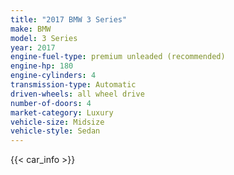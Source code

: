 ```yaml
---
title: "2017 BMW 3 Series"
make: BMW
model: 3 Series
year: 2017
engine-fuel-type: premium unleaded (recommended)
engine-hp: 180
engine-cylinders: 4
transmission-type: Automatic
driven-wheels: all wheel drive
number-of-doors: 4
market-category: Luxury
vehicle-size: Midsize
vehicle-style: Sedan
---
```


{{< car_info >}}
